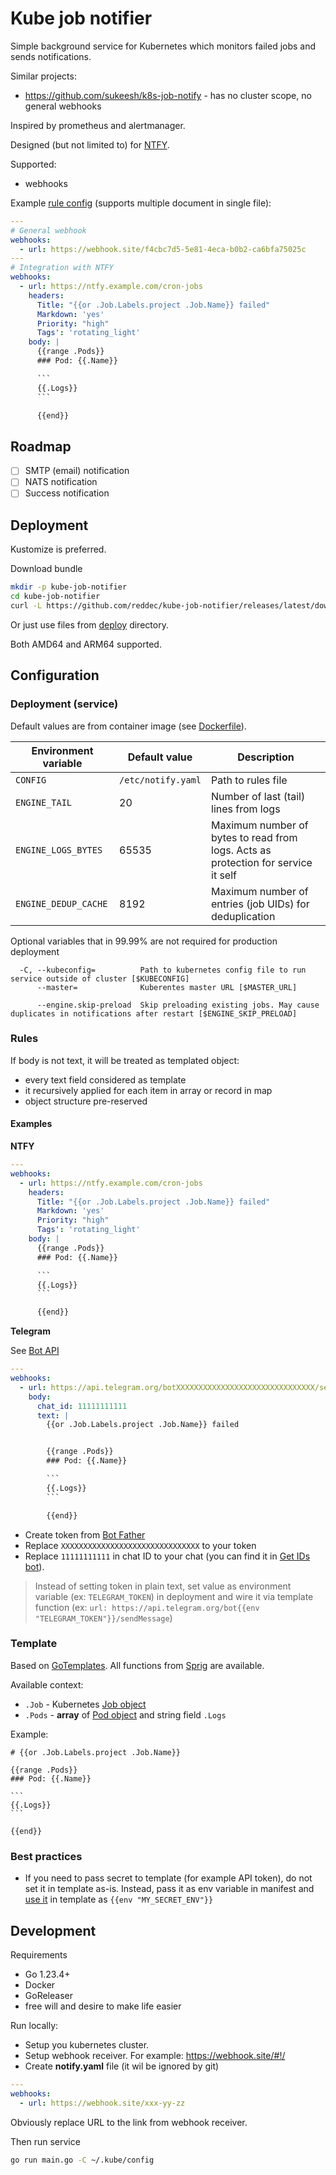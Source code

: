 # Kube job notifier

Simple background service for Kubernetes which monitors failed jobs and sends notifications.

Similar projects:

- https://github.com/sukeesh/k8s-job-notify - has no cluster scope, no general webhooks

Inspired by prometheus and alertmanager.

Designed (but not limited to) for [NTFY](https://ntfy.sh/).

Supported:

- webhooks

Example [rule config](#rules) (supports multiple document in single file):

```yaml
---
# General webhook
webhooks:
  - url: https://webhook.site/f4cbc7d5-5e81-4eca-b0b2-ca6bfa75025c
---
# Integration with NTFY
webhooks:
  - url: https://ntfy.example.com/cron-jobs
    headers:
      Title: "{{or .Job.Labels.project .Job.Name}} failed"
      Markdown: 'yes'
      Priority: "high"
      Tags': 'rotating_light'
    body: |
      {{range .Pods}}
      ### Pod: {{.Name}}

      ```
      {{.Logs}}
      ```

      {{end}}
```

## Roadmap

- [ ] SMTP (email) notification
- [ ] NATS notification
- [ ] Success notification

## Deployment

Kustomize is preferred.

Download bundle

```bash
mkdir -p kube-job-notifier
cd kube-job-notifier
curl -L https://github.com/reddec/kube-job-notifier/releases/latest/download/deploy.tar.gz | tar -xzvf -  
```

Or just use files from [deploy](deploy) directory.

Both AMD64 and ARM64 supported.

## Configuration

### Deployment (service)

Default values are from container image (see [Dockerfile](Dockerfile)).

| Environment variable | Default value      | Description                                                                       |
|----------------------|--------------------|-----------------------------------------------------------------------------------|
| `CONFIG`             | `/etc/notify.yaml` | Path to rules file                                                                |
| `ENGINE_TAIL`        | 20                 | Number of last (tail) lines from logs                                             |
| `ENGINE_LOGS_BYTES`  | 65535              | Maximum number of bytes to read from logs. Acts as protection for service it self |
| `ENGINE_DEDUP_CACHE` | 8192               | Maximum number of entries (job UIDs) for deduplication                            |

Optional variables that in 99.99% are not required for production deployment

```
  -C, --kubeconfig=          Path to kubernetes config file to run service outside of cluster [$KUBECONFIG]
      --master=              Kuberentes master URL [$MASTER_URL]
      
      --engine.skip-preload  Skip preloading existing jobs. May cause duplicates in notifications after restart [$ENGINE_SKIP_PRELOAD]
```

### Rules


If body is not text, it will be treated as templated object: 
- every text field considered as template
- it recursively applied for each item in array or record in map
- object structure pre-reserved

#### Examples

**NTFY**

```yaml
---
webhooks:
  - url: https://ntfy.example.com/cron-jobs
    headers:
      Title: "{{or .Job.Labels.project .Job.Name}} failed"
      Markdown: 'yes'
      Priority: "high"
      Tags': 'rotating_light'
    body: |
      {{range .Pods}}
      ### Pod: {{.Name}}

      ```
      {{.Logs}}
      ```

      {{end}}
```

**Telegram**

See [Bot API](https://core.telegram.org/bots/api#sendmessage)

```yaml
---
webhooks:
  - url: https://api.telegram.org/botXXXXXXXXXXXXXXXXXXXXXXXXXXXXXXX/sendMessage
    body:
      chat_id: 11111111111
      text: |
        {{or .Job.Labels.project .Job.Name}} failed


        {{range .Pods}}
        ### Pod: {{.Name}}

        ```
        {{.Logs}}
        ```

        {{end}}
```

- Create token from [Bot Father](https://t.me/BotFather)
- Replace `XXXXXXXXXXXXXXXXXXXXXXXXXXXXXXX` to your token
- Replace `11111111111` in chat ID to your chat (you can find it in [Get IDs bot](https://t.me/getidsbot)).

> Instead of setting token in plain text, set value as environment variable (ex: `TELEGRAM_TOKEN`) in deployment and
> wire it via template function (ex: `url: https://api.telegram.org/bot{{env "TELEGRAM_TOKEN"}}/sendMessage`)

### Template

Based on [GoTemplates](https://pkg.go.dev/text/template). All functions
from [Sprig](https://masterminds.github.io/sprig/) are available.

Available context:

- `.Job` - Kubernetes [Job object](https://pkg.go.dev/k8s.io/api@v0.32.0/batch/v1#Job)
- `.Pods` - **array** of [Pod object](https://pkg.go.dev/k8s.io/api@v0.32.0/core/v1#Pod) and string field `.Logs`

Example:

    # {{or .Job.Labels.project .Job.Name}}    

    {{range .Pods}}
    ### Pod: {{.Name}}
    
    ```
    {{.Logs}}
    ```
    
    {{end}}

### Best practices

- If you need to pass secret to template (for example API token), do not set it in template as-is. Instead, pass it as
  env variable in manifest and [use it](https://masterminds.github.io/sprig/os.html) in template as
  `{{env "MY_SECRET_ENV"}}`

## Development

Requirements

- Go 1.23.4+
- Docker
- GoReleaser
- free will and desire to make life easier

Run locally:

- Setup you kubernetes cluster.
- Setup webhook receiver. For example: https://webhook.site/#!/
- Create **notify.yaml** file (it wil be ignored by git)

```yaml
---
webhooks:
  - url: https://webhook.site/xxx-yy-zz
```

Obviously replace URL to the link from webhook receiver.

Then run service

```bash
go run main.go -C ~/.kube/config
```